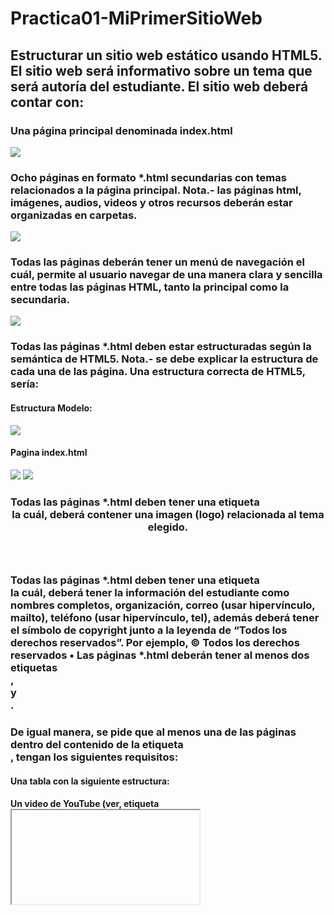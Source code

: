 # Practica01-MiPrimerSitioWeb

## Estructurar un sitio web estático usando HTML5. El sitio web será informativo sobre un tema que será autoría del estudiante. El sitio web deberá contar con:

### Una página principal denominada index.html  
![](https://github.com/Juancarlos56/Practica01-MiPrimerSitioWeb/blob/master/informe/index.png)

### Ocho páginas en formato *.html secundarias con temas relacionados a la página principal. Nota.- las páginas html, imágenes, audios, videos y otros recursos deberán estar organizadas en carpetas.  
![](https://github.com/Juancarlos56/Practica01-MiPrimerSitioWeb/blob/master/informe/archivos.png)

### Todas las páginas deberán tener un menú de navegación el cuál, permite al usuario navegar de una manera clara y sencilla entre todas las páginas HTML, tanto la principal como la secundaria.  
![](https://github.com/Juancarlos56/Practica01-MiPrimerSitioWeb/blob/master/informe/navegacion.png)

### Todas las páginas *.html deben estar estructuradas según la semántica de HTML5. Nota.- se debe explicar la estructura de cada una de las página. Una estructura correcta de HTML5, sería: 

#### Estructura Modelo:
![](https://github.com/Juancarlos56/Practica01-MiPrimerSitioWeb/blob/master/informe/estructura.png)

#### Pagina index.html
![](https://github.com/Juancarlos56/Practica01-MiPrimerSitioWeb/blob/master/informe/indexU.png)
![](https://github.com/Juancarlos56/Practica01-MiPrimerSitioWeb/blob/master/informe/indexD.png)

### Todas las páginas *.html deben tener una etiqueta <header> la cuál, deberá contener una imagen (logo) relacionada al tema elegido. 

### Todas las páginas *.html deben tener una etiqueta <footer> la cuál, deberá tener la información del estudiante como nombres completos, organización, correo (usar hipervínculo, mailto), teléfono (usar hipervínculo, tel), además deberá tener el símbolo de copyright junto a la leyenda de “Todos los derechos reservados”. Por ejemplo, © Todos los derechos reservados • Las páginas *.html deberán tener al menos dos etiquetas <section>, <article> y <aside>.

### De igual manera, se pide que al menos una de las páginas dentro del contenido de la etiqueta <article>, tengan los siguientes requisitos: 
 
#### Una tabla con la siguiente estructura: 
#### Un video de YouTube (ver, etiqueta <iframe>). 
• Un video con la etiqueta <video>. 
• Un audio con la etiqueta <audio>. 
• Manejar listas ordenadas o desordenadas con al menos cinco ítems. 
• Tener al menos cinco etiquetas de texto que se encuentran en la figura 116 del texto guía de la asignatura. 

Asimismo, se pide que todos los artículos <article> tengan al menos una imagen cada uno. Nota.- se pide que todas las imágenes están almacenadas en una carpeta llamada “images”. Por lo tanto, se debe trabajar con rutas relativas. 
 
Finalmente, se pide que una de las páginas tenga al menos cuatro secciones (<section>) con tres artículos (<article>) cada sección. Luego, cada sección debe tener un encabezado (<header>), en donde, se ubicaran enlaces que permitan navegar entre los artículos usando id’s (ver, página 63 del texto guía). 
